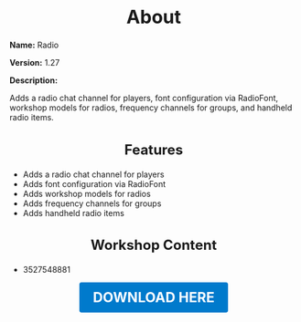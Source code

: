 <h1 style="text-align:center; font-size:2rem; font-weight:bold;">About</h1>

**Name:**
Radio

**Version:**
1.27

**Description:**

Adds a radio chat channel for players, font configuration via RadioFont, workshop models for radios, frequency channels for groups, and handheld radio items.

<h2 style="text-align:center; font-size:1.5rem; font-weight:bold;">Features</h2>

- Adds a radio chat channel for players
- Adds font configuration via RadioFont
- Adds workshop models for radios
- Adds frequency channels for groups
- Adds handheld radio items


<h2 style="text-align:center; font-size:1.5rem; font-weight:bold;">Workshop Content</h2>

- 3527548881





<p align="center"><a href="https://github.com/LiliaFramework/Modules/raw/refs/heads/gh-pages/radio.zip" style="display:inline-block;padding:12px 24px;font-size:1.5rem;font-weight:bold;text-decoration:none;color:#fff;background-color:var(--md-primary-fg-color,#007acc);border-radius:4px;">DOWNLOAD HERE</a></p>